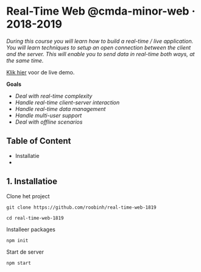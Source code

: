 # Real-Time Web @cmda-minor-web · 2018-2019
_During this course you will learn how to build a real-time / live application. You will learn techniques to setup an open connection between the client and the server. This will enable you to send data in real-time both ways, at the same time._

[Klik hier](https://real-time-app-rh1819.herokuapp.com/) voor de live demo.

**Goals**
- _Deal with real-time complexity_
- _Handle real-time client-server interaction_
- _Handle real-time data management_
- _Handle multi-user support_
- _Deal with offline scenarios_

## Table of Content
- Installatie
- 


## 1. Installatioe
Clone het project
```
git clone https://github.com/roobinh/real-time-web-1819

cd real-time-web-1819
```

Installeer packages
```
npm init
```

Start de server
```
npm start
```